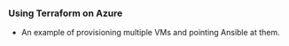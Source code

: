 ### Using Terraform on Azure

- An example of provisioning multiple VMs and pointing Ansible at them.
